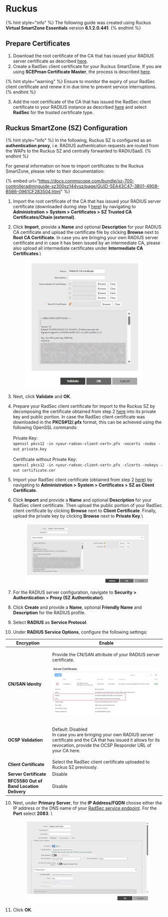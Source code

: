 # Ruckus

{% hint style="info" %}
The following guide was created using Ruckus **Virtual SmartZone Essentials** version **6.1.2.0.441**.
{% endhint %}

## Prepare Certificates

1. Download the root certificate of the CA that has issued your RADIUS server certificate as described [here](../../../admin-portal/settings/settings-server.md#download).
2. Create a RadSec client certificate for your Ruckus SmartZone. If you are using **SCEPman Certificate Master**, the process is described [here](https://docs.scepman.com/certificate-deployment/certificate-master/client-certificate-pkcs-12).&#x20;

{% hint style="warning" %}
Ensure to monitor the expiry of your RadSec client certificate and renew it in due time to prevent service interruptions.
{% endhint %}

3. Add the root certificate of the CA that has issued the RadSec client certificate to your RADIUS instance as described [here](../../../admin-portal/settings/trusted-roots.md#add) and select **RadSec** for the trusted certificate type.

## Ruckus SmartZone (SZ) Configuration

{% hint style="info" %}
In the following, Ruckus SZ is configured as an **authentication proxy**, i.e. RADIUS authentication requests are routed from the WAPs to the Ruckus SZ and centrally forwarded to RADIUSaaS.
{% endhint %}

For general information on how to import certificates to the Ruckus SmartZone, please refer to their documentation:

{% embed url="https://docs.commscope.com/bundle/sz-700-controlleradminguide-sz300sz144vsz/page/GUID-5EA43C47-3B01-4908-B5B6-0961CF283504.html" %}

1. Import the root certificate of the CA that has issued your RADIUS server certificate (downloaded during step 1 [here](ruckus.md#prepare-certificates)) by navigating to **Administration >** **System > Certificates > SZ Trusted CA Certificates/Chain (external)**.
2.  Click **Import**, provide a **Name** and optional **Description** for your RADIUS CA certificate and upload the certificate file by clicking **Browse** next to **Root CA Certificate**. In case you are bringing your own RADIUS server certificate and in case it has been issued by an intermediate CA, please also upload all intermediate certificates under **Intermediate CA Certificates**.\


    <figure><img src="../../../.gitbook/assets/Screenshot_2024-08-21_at_12_54_18.jpg" alt="" width="375"><figcaption></figcaption></figure>
3. Next, click **Validate** and **OK**.
4. Prepare your RadSec client certificate for import to the Ruckus SZ by decomposing the certificate obtained from step 2 [here](ruckus.md#prepare-certificates) into its private key and public portion. In case the RadSec client certificate was downloaded in the **PKCS#12/.pfx** format, this can be achieved using the following OpenSSL commands:\
   \
   Private Key:\
   `openssl pkcs12 -in <your-radsec-client-cert>.pfx -nocerts -nodes -out private.key`\
   \
   Certificate without Private Key:\
   `openssl pkcs12 -in <your-radsec-client-cert>.pfx -clcerts -nokeys -out certificate.cer`&#x20;
5. Import your RadSec client certificate (obtained from step 2 [here](ruckus.md#prepare-certificates)) by navigating to **Administration >** **System > Certificates > SZ as Client Certificate**.
6.  Click **Import** and provide a **Name** and optional **Description** for your RadSec client certificate. Then upload the public portion of your RadSec client certificate by clicking **Browse** next to **Client Certificate**. Finally, upload the private key by clicking **Browse** next to **Private Key**.\


    <figure><img src="../../../.gitbook/assets/Screenshot_2024-08-21_at_13_10_30 (1).jpg" alt=""><figcaption></figcaption></figure>
7. For the RADIUS server configuration, navigate to **Security > Authentication > Proxy (SZ Authenticator)**.
8. Click **Create** and provide a **Name**, optional **Friendly Name** and **Description** for the RADIUS profile.
9. Select **RADIUS** as **Service Protocol**.
10. Under **RADIUS Service Options**, configure the following settings:

| **Encryption**                            | Enable                                                                                                                                                                                                             |
| ----------------------------------------- | ------------------------------------------------------------------------------------------------------------------------------------------------------------------------------------------------------------------ |
| **CN/SAN Idenity**                        | <p>Provide the CN/SAN attribute of your RADIUS server certificate. </p><p><img src="../../../../.gitbook/assets/image (373).png" alt="Showing SAN to be used as Certificate server name" data-size="original"></p> |
| **OCSP Validation**                       | <p>Default: Disabled<br>In case you are bringing your own RADIUS server certificate and the CA that has issued it allows for its revocation, provide the OCSP Responder URL of your CA here.</p>                   |
| **Client Certificate**                    | Select the RadSec client certificate uploaded to Ruckus SZ previously.                                                                                                                                             |
| **Server Certificate**                    | Disable                                                                                                                                                                                                            |
| **RFC5580 Out of Band Location Delivery** | Disable                                                                                                                                                                                                            |

10. Next, under **Primary Server**, for the **IP Address/FQDN** choose either the IP address or the DNS name of your [RadSec service endpoint](../../../admin-portal/settings/settings-server.md#properties). For the **Port** select **2083**. \


    <figure><img src="../../../.gitbook/assets/Screenshot_2024-08-21_at_13_29_21.jpg" alt=""><figcaption></figcaption></figure>
11. Click **OK**.
